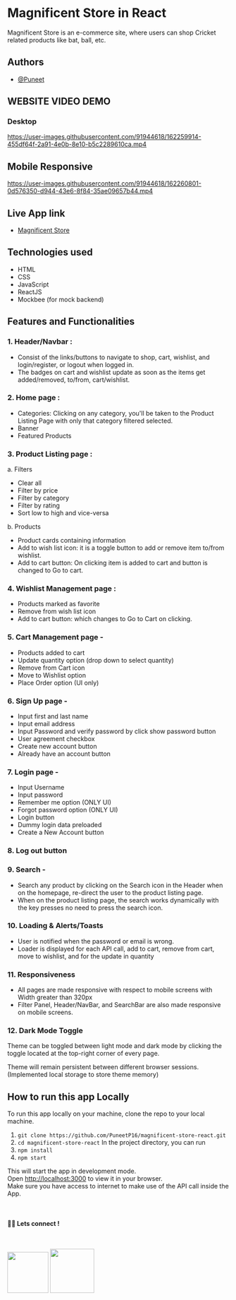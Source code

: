 # Magnificent Store in React

Magnificent Store is an e-commerce site, where users can shop Cricket related products like bat, ball, etc.

## Authors

- [@Puneet](https://github.com/PuneetP16)

## WEBSITE VIDEO DEMO
### Desktop
https://user-images.githubusercontent.com/91944618/162259914-455df64f-2a91-4e0b-8e10-b5c2289610ca.mp4

## Mobile Responsive
https://user-images.githubusercontent.com/91944618/162260801-0d576350-d944-43e6-8f84-35ae09657b44.mp4

## Live App link

- [Magnificent Store](https://magnificent-store-r.netlify.app/)

## Technologies used

- HTML
- CSS
- JavaScript
- ReactJS
- Mockbee (for mock backend)

## Features and Functionalities

### 1. Header/Navbar :

- Consist of the links/buttons to navigate to shop, cart, wishlist, and login/register, or logout when logged in.
- The badges on cart and wishlist update as soon as the items get added/removed, to/from, cart/wishlist.

### 2. Home page :

- Categories: Clicking on any category, you'll be taken to the Product Listing Page with only that category filtered selected.
- Banner
- Featured Products

### 3. Product Listing page :

a. Filters

- Clear all
- Filter by price
- Filter by category
- Filter by rating
- Sort low to high and vice-versa

b. Products

- Product cards containing information
- Add to wish list icon: it is a toggle button to add or remove item to/from wishlist.
- Add to cart button: On clicking item is added to cart and button is changed to Go to cart.

### 4. Wishlist Management page :

- Products marked as favorite
- Remove from wish list icon
- Add to cart button: which changes to Go to Cart on clicking.

### 5. Cart Management page -

- Products added to cart
- Update quantity option (drop down to select quantity)
- Remove from Cart icon 
- Move to Wishlist option
- Place Order option (UI only)

### 6. Sign Up page -

- Input first and last name
- Input email address
- Input Password and verify password by click show password button
- User agreement checkbox
- Create new account button
- Already have an account button

### 7. Login page -

- Input Username
- Input password
- Remember me option (ONLY UI)
- Forgot password option (ONLY UI)
- Login button
- Dummy login data preloaded
- Create a New Account button

### 8. Log out button

### 9. Search -

- Search any product by clicking on the Search icon in the Header when on the homepage, re-direct the user to the product listing page.
- When on the product listing page, the search works dynamically with the key presses no need to press the search icon.

### 10. Loading & Alerts/Toasts

- User is notified when the password or email is wrong.
- Loader is displayed for each API call, add to cart, remove from cart, move to wishlist, and for the update in quantity

### 11. Responsiveness
  * All pages are made responsive with respect to mobile screens with Width greater than 320px
  * Filter Panel, Header/NavBar, and SearchBar are also made responsive on mobile screens.

### 12. Dark Mode Toggle
Theme can be toggled between light mode and dark mode by clicking the toggle located at the top-right corner of every page.

Theme will remain persistent between different browser sessions. (Implemented local storage to store theme memory)

## **How to run this app Locally**

To run this app locally on your machine, clone the repo to your local machine.

1. `git clone https://github.com/PuneetP16/magnificent-store-react.git`
2. `cd magnificent-store-react`
   In the project directory, you can run
3. `npm install`
4. `npm start`

This will start the app in development mode.\
Open [http://localhost:3000](http://localhost:3000) to view it in your browser.\
Make sure you have access to internet to make use of the API call inside the App.

<br>

#### 👨‍💻 Lets connect !

<br>

<a href="https://twitter.com/Puneet16_/"><img src="https://img.shields.io/badge/Twitter-1DA1F2?style=for-the-badge&logo=twitter&logoColor=white" width="93px"/></a>
<a href="https://www.linkedin.com/in/Puneet16/"><img src="https://img.shields.io/badge/LinkedIn-0077B5?style=for-the-badge&logo=linkedin&logoColor=white" width="100px"/></a>
